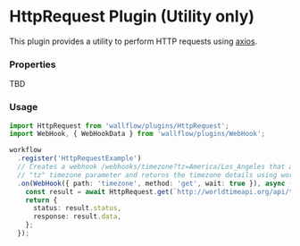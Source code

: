 # HttpRequest Plugin (Utility only)

This plugin provides a utility to perform HTTP requests using [axios](https://github.com/axios/axios).

### Properties

TBD

### Usage

```typescript
import HttpRequest from 'wallflow/plugins/HttpRequest';
import WebHook, { WebHookData } from 'wallflow/plugins/WebHook';

workflow
  .register('HttpRequestExample')
  // Creates a webhook /webhooks/timezone?tz=America/Los_Angeles that accepts a
  // "tz" timezone parameter and returns the timezone details using worldtimeapi.org.
  .on(WebHook({ path: 'timezone', method: 'get', wait: true }), async (job: Job<WebHookData<unknown, { tz: string }>>) => {
    const result = await HttpRequest.get(`http://worldtimeapi.org/api/timezone/${job.data.query.tz ?? 'America/New_York'}`);
    return {
      status: result.status,
      response: result.data,
    };
  });

```
